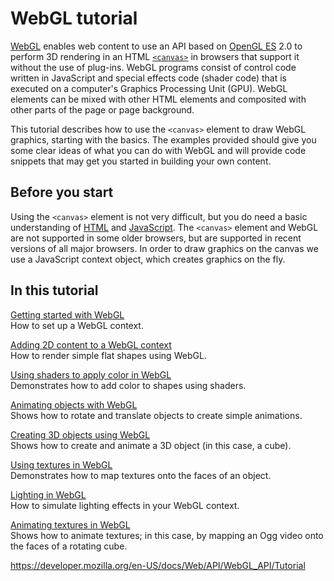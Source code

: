 WebGL tutorial
==============

[WebGL](https://www.khronos.org/webgl/) enables web content to use an API based on [OpenGL ES](https://www.khronos.org/opengles/) 2.0 to perform 3D rendering in an HTML [`<canvas>`](https://developer.mozilla.org/en-US/docs/Web/HTML/Element/canvas) in browsers that support it without the use of plug-ins. WebGL programs consist of control code written in JavaScript and special effects code (shader code) that is executed on a computer's Graphics Processing Unit (GPU). WebGL elements can be mixed with other HTML elements and composited with other parts of the page or page background.

This tutorial describes how to use the `<canvas>` element to draw WebGL graphics, starting with the basics. The examples provided should give you some clear ideas of what you can do with WebGL and will provide code snippets that may get you started in building your own content.

Before you start
----------------

Using the `<canvas>` element is not very difficult, but you do need a basic understanding of [HTML](https://developer.mozilla.org/en-US/docs/Web/HTML) and [JavaScript](https://developer.mozilla.org/en-US/docs/Web/JavaScript). The `<canvas>` element and WebGL are not supported in some older browsers, but are supported in recent versions of all major browsers. In order to draw graphics on the canvas we use a JavaScript context object, which creates graphics on the fly.

In this tutorial
----------------

[Getting started with WebGL](tutorial/getting_started_with_webgl)  
How to set up a WebGL context.

[Adding 2D content to a WebGL context](tutorial/adding_2d_content_to_a_webgl_context)  
How to render simple flat shapes using WebGL.

[Using shaders to apply color in WebGL](tutorial/using_shaders_to_apply_color_in_webgl)  
Demonstrates how to add color to shapes using shaders.

[Animating objects with WebGL](tutorial/animating_objects_with_webgl)  
Shows how to rotate and translate objects to create simple animations.

[Creating 3D objects using WebGL](tutorial/creating_3d_objects_using_webgl)  
Shows how to create and animate a 3D object (in this case, a cube).

[Using textures in WebGL](tutorial/using_textures_in_webgl)  
Demonstrates how to map textures onto the faces of an object.

[Lighting in WebGL](tutorial/lighting_in_webgl)  
How to simulate lighting effects in your WebGL context.

[Animating textures in WebGL](tutorial/animating_textures_in_webgl)  
Shows how to animate textures; in this case, by mapping an Ogg video onto the faces of a rotating cube.

<a href="https://developer.mozilla.org/en-US/docs/Web/API/WebGL_API/Tutorial" class="_attribution-link">https://developer.mozilla.org/en-US/docs/Web/API/WebGL_API/Tutorial</a>
